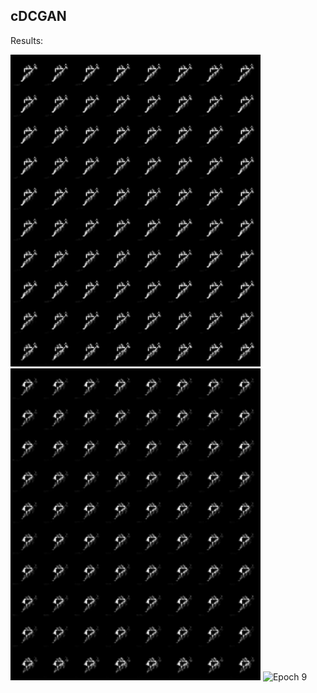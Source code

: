 ## cDCGAN 

Results:



<p float="left">
  <img src="epoch-0.png" width="400" alt="Epoch 0 "/>
  <img src="epoch-4.png" width="400" alt="Epoch 4 "/> 
  <img src="epoch-8.png" width="400" alt="Epoch 9 "/>
</p>